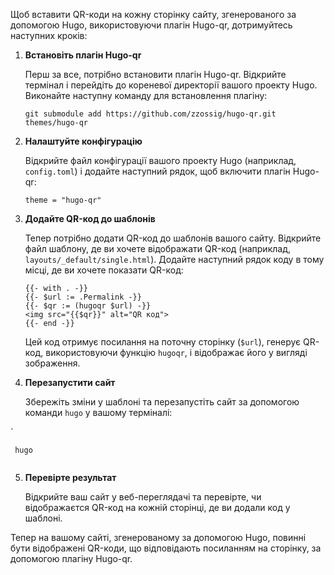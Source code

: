 Щоб вставити QR-коди на кожну сторінку сайту, згенерованого за допомогою Hugo, використовуючи плагін Hugo-qr, дотримуйтесь наступних кроків:

1. **Встановіть плагін Hugo-qr**

   Перш за все, потрібно встановити плагін Hugo-qr. Відкрийте термінал і перейдіть до кореневої директорії вашого проекту Hugo. Виконайте наступну команду для встановлення плагіну:

   ```
   git submodule add https://github.com/zzossig/hugo-qr.git themes/hugo-qr
   ```

2. **Налаштуйте конфігурацію**

   Відкрийте файл конфігурації вашого проекту Hugo (наприклад, `config.toml`) і додайте наступний рядок, щоб включити плагін Hugo-qr:

   ```
   theme = "hugo-qr"
   ```

3. **Додайте QR-код до шаблонів**

   Тепер потрібно додати QR-код до шаблонів вашого сайту. Відкрийте файл шаблону, де ви хочете відображати QR-код (наприклад, `layouts/_default/single.html`). Додайте наступний рядок коду в тому місці, де ви хочете показати QR-код:

   ``` ​html
   {{- with . -}}
   {{- $url := .Permalink -}}
   {{- $qr := (hugoqr $url) -}}
   <img src="{{$qr}}" alt="QR код">
   {{- end -}}
   ```

   Цей код отримує посилання на поточну сторінку (`$url`), генерує QR-код, використовуючи функцію `hugoqr`, і відображає його у вигляді зображення.

4. **Перезапустити сайт**

   Збережіть зміни у шаблоні та перезапустіть сайт за допомогою команди `hugo` у вашому терміналі:

`
```
 hugo
 
```

5. **Перевірте результат**

   Відкрийте ваш сайт у веб-переглядачі та перевірте, чи відображаєтся QR-код на кожній сторінці, де ви додали код у шаблоні.

Тепер на вашому сайті, згенерованому за допомогою Hugo, повинні бути відображені QR-коди, що відповідають посиланням на сторінку, за допомогою плагіну Hugo-qr.